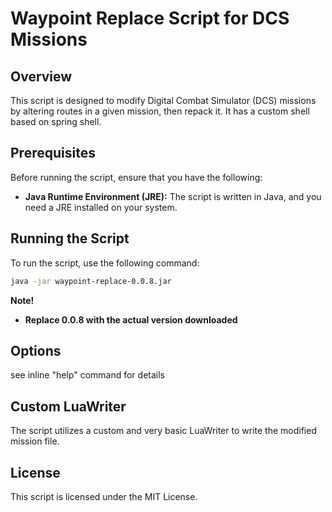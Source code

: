 # Waypoint Replace Script for DCS Missions

## Overview

This script is designed to modify Digital Combat Simulator (DCS) missions by altering routes in a given mission, then repack it.
It has a custom shell based on spring shell.

## Prerequisites

Before running the script, ensure that you have the following:

- **Java Runtime Environment (JRE):** The script is written in Java, and you need a JRE installed on your system.

## Running the Script

To run the script, use the following command:

```bash
java -jar waypoint-replace-0.0.8.jar
```
<b> Note! <br/>
* Replace 0.0.8 with the actual version downloaded
</b>

## Options
see inline "help" command for details


## Custom LuaWriter
The script utilizes a custom and very basic LuaWriter to write the modified mission file.

## License
This script is licensed under the MIT License.
